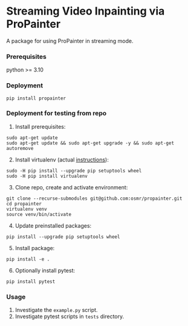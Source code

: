 # Streaming Video Inpainting via ProPainter

A package for using ProPainter in streaming mode.

### Prerequisites
python >= 3.10

### Deployment 
```
pip install propainter
```

### Deployment for testing from repo
1. Install prerequisites:
```
sudo apt-get update
sudo apt-get update && sudo apt-get upgrade -y && sudo apt-get autoremove
```
2. Install virtualenv (actual [instructions](https://virtualenv.pypa.io/en/latest/installation.html)):
```
sudo -H pip install --upgrade pip setuptools wheel
sudo -H pip install virtualenv
```
3. Clone repo, create and activate environment:
```
git clone --recurse-submodules git@github.com:osmr/propainter.git
cd propainter
virtualenv venv
source venv/bin/activate
```
4. Update preinstalled packages:
```
pip install --upgrade pip setuptools wheel
```
5. Install package:
```
pip install -e .
```
6. Optionally install pytest:
```
pip install pytest
```

### Usage

1. Investigate the `example.py` script.
2. Investigate pytest scripts in `tests` directory.

